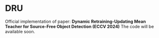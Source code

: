 # DRU
Official implementation of paper: **Dynamic Retraining-Updating Mean Teacher for Source-Free Object Detection (ECCV 2024)**
The code will be available soon.
